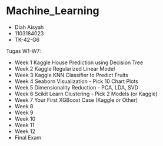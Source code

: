 # Machine_Learning
- Diah Aisyah
- 1103184023
- TK-42-G6

Tugas W1-W7:
- Week 1 Kaggle House Prediction using Decision Tree
- Week 2 Kaggle Regularized Linear Model
- Week 3 Kaggle KNN Classifier to Predict Fruits
- Week 4 Seaborn Visualization - Pick 10 Chart Plots
- Week 5 Dimensionality Reduction - PCA, LDA, SVD
- Week 6 Scikit Learn Clustering - Pick 2 Models (or Kaggle)
- Week 7 Your First XGBoost Case (Kaggle or Other)
- Week 8
- Week 9 
- Week 10
- Week 11
- Week 12
- Final Exam
